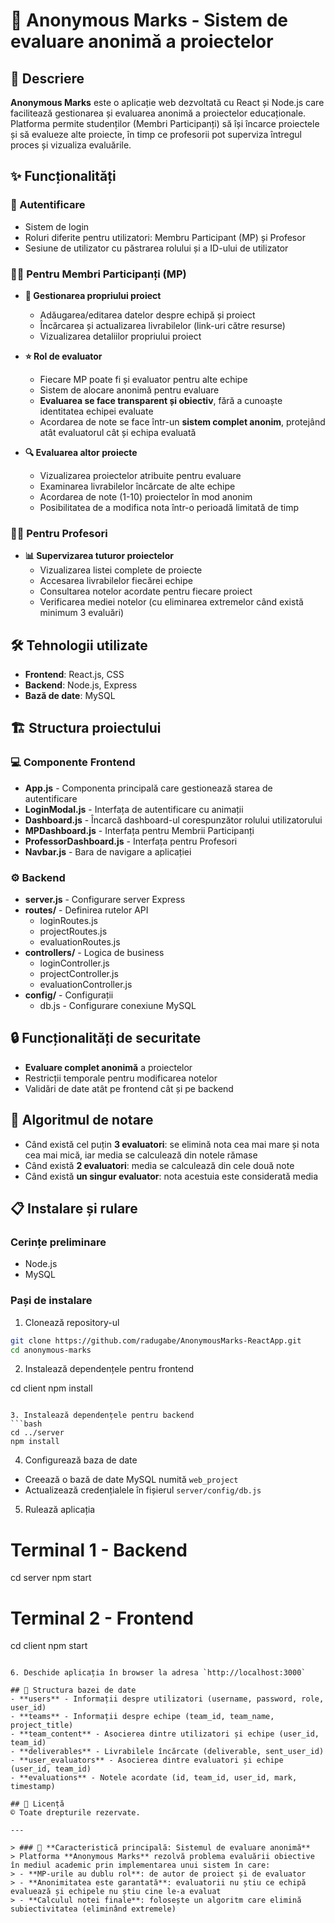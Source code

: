 # 🎯 Anonymous Marks - Sistem de evaluare anonimă a proiectelor

## 📝 Descriere
**Anonymous Marks** este o aplicație web dezvoltată cu React și Node.js care facilitează gestionarea și evaluarea anonimă a proiectelor educaționale. Platforma permite studenților (Membri Participanți) să își încarce proiectele și să evalueze alte proiecte, în timp ce profesorii pot superviza întregul proces și vizualiza evaluările.

## ✨ Funcționalități

### 🔐 Autentificare
- Sistem de login
- Roluri diferite pentru utilizatori: Membru Participant (MP) și Profesor
- Sesiune de utilizator cu păstrarea rolului și a ID-ului de utilizator

### 👨‍🎓 Pentru Membri Participanți (MP)
- **📂 Gestionarea propriului proiect**
  - Adăugarea/editarea datelor despre echipă și proiect
  - Încărcarea și actualizarea livrabilelor (link-uri către resurse)
  - Vizualizarea detaliilor propriului proiect

- **⭐ Rol de evaluator**
  - Fiecare MP poate fi și evaluator pentru alte echipe
  - Sistem de alocare anonimă pentru evaluare
  - **Evaluarea se face transparent și obiectiv**, fără a cunoaște identitatea echipei evaluate
  - Acordarea de note se face într-un **sistem complet anonim**, protejând atât evaluatorul cât și echipa evaluată

- **🔍 Evaluarea altor proiecte**
  - Vizualizarea proiectelor atribuite pentru evaluare
  - Examinarea livrabilelor încărcate de alte echipe
  - Acordarea de note (1-10) proiectelor în mod anonim
  - Posibilitatea de a modifica nota într-o perioadă limitată de timp

### 👨‍🏫 Pentru Profesori
- **📊 Supervizarea tuturor proiectelor**
  - Vizualizarea listei complete de proiecte
  - Accesarea livrabilelor fiecărei echipe
  - Consultarea notelor acordate pentru fiecare proiect
  - Verificarea mediei notelor (cu eliminarea extremelor când există minimum 3 evaluări)

## 🛠️ Tehnologii utilizate
- **Frontend**: React.js, CSS
- **Backend**: Node.js, Express
- **Bază de date**: MySQL

## 🏗️ Structura proiectului

### 💻 Componente Frontend
- **App.js** - Componenta principală care gestionează starea de autentificare
- **LoginModal.js** - Interfața de autentificare cu animații
- **Dashboard.js** - Încarcă dashboard-ul corespunzător rolului utilizatorului
- **MPDashboard.js** - Interfața pentru Membrii Participanți
- **ProfessorDashboard.js** - Interfața pentru Profesori
- **Navbar.js** - Bara de navigare a aplicației

### ⚙️ Backend
- **server.js** - Configurare server Express
- **routes/** - Definirea rutelor API
  - loginRoutes.js
  - projectRoutes.js
  - evaluationRoutes.js
- **controllers/** - Logica de business
  - loginController.js
  - projectController.js
  - evaluationController.js
- **config/** - Configurații
  - db.js - Configurare conexiune MySQL

## 🔒 Funcționalități de securitate
- **Evaluare complet anonimă** a proiectelor
- Restricții temporale pentru modificarea notelor
- Validări de date atât pe frontend cât și pe backend

## 🧮 Algoritmul de notare
- Când există cel puțin **3 evaluatori**: se elimină nota cea mai mare și nota cea mai mică, iar media se calculează din notele rămase
- Când există **2 evaluatori**: media se calculează din cele două note
- Când există **un singur evaluator**: nota acestuia este considerată media

## 📋 Instalare și rulare

### Cerințe preliminare
- Node.js
- MySQL

### Pași de instalare
1. Clonează repository-ul
```bash
git clone https://github.com/radugabe/AnonymousMarks-ReactApp.git
cd anonymous-marks
```

2. Instalează dependențele pentru frontend

cd client
npm install
```

3. Instalează dependențele pentru backend
```bash
cd ../server
npm install
```

4. Configurează baza de date
- Creează o bază de date MySQL numită `web_project`
- Actualizează credențialele în fișierul `server/config/db.js`

5. Rulează aplicația

# Terminal 1 - Backend
cd server
npm start

# Terminal 2 - Frontend
cd client
npm start
```

6. Deschide aplicația în browser la adresa `http://localhost:3000`

## 💾 Structura bazei de date
- **users** - Informații despre utilizatori (username, password, role, user_id)
- **teams** - Informații despre echipe (team_id, team_name, project_title)
- **team_content** - Asocierea dintre utilizatori și echipe (user_id, team_id)
- **deliverables** - Livrabilele încărcate (deliverable, sent_user_id)
- **user_evaluators** - Asocierea dintre evaluatori și echipe (user_id, team_id)
- **evaluations** - Notele acordate (id, team_id, user_id, mark, timestamp)

## 📜 Licență
© Toate drepturile rezervate.

---

> ### 🌟 **Caracteristică principală: Sistemul de evaluare anonimă**
> Platforma **Anonymous Marks** rezolvă problema evaluării obiective în mediul academic prin implementarea unui sistem în care:
> - **MP-urile au dublu rol**: de autor de proiect și de evaluator
> - **Anonimitatea este garantată**: evaluatorii nu știu ce echipă evaluează și echipele nu știu cine le-a evaluat
> - **Calculul notei finale**: folosește un algoritm care elimină subiectivitatea (eliminând extremele)
